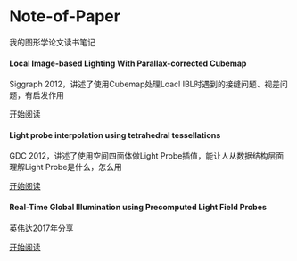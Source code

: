 # Note-of-Paper

我的图形学论文读书笔记

#### Local Image-based Lighting With Parallax-corrected Cubemap

Siggraph 2012，讲述了使用Cubemap处理Loacl IBL时遇到的接缝问题、视差问题，有启发作用

[开始阅读](https://github.com/Reuben-Sun/Note-of-Paper/blob/main/GI/Parallax-corrected%20Cubemap.md)

#### Light probe interpolation using tetrahedral tessellations

GDC 2012，讲述了使用空间四面体做Light Probe插值，能让人从数据结构层面理解Light Probe是什么，怎么用

[开始阅读](https://github.com/Reuben-Sun/Note-of-Paper/blob/main/GI/Light%20probe%20interpolation.md)

#### Real-Time Global Illumination using Precomputed Light Field Probes

英伟达2017年分享

[开始阅读](https://github.com/Reuben-Sun/Note-of-Paper/blob/main/GI/Light%20Field%20Probes.md)

